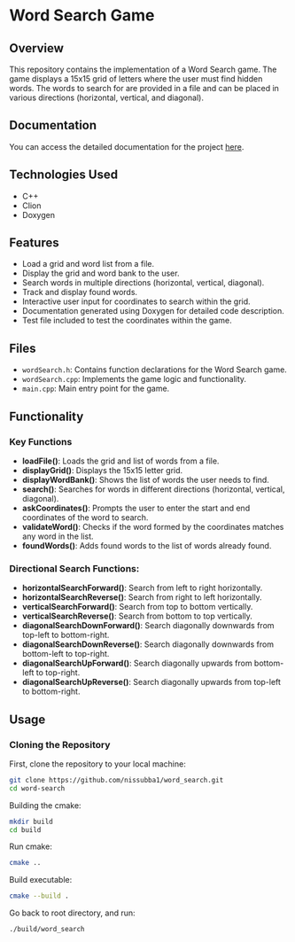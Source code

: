 # Word Search Game

## Overview
This repository contains the implementation of a Word Search game. The game displays a 15x15 grid of letters where the user must find hidden words. The words to search for are provided in a file and can be placed in various directions (horizontal, vertical, and diagonal).
## Documentation
You can access the detailed documentation for the project [here](https://nissubba2024.github.io/word_search/files.html).

## Technologies Used
- C++
- Clion
- Doxygen

## Features
- Load a grid and word list from a file.
- Display the grid and word bank to the user.
- Search words in multiple directions (horizontal, vertical, diagonal).
- Track and display found words.
- Interactive user input for coordinates to search within the grid.
- Documentation generated using Doxygen for detailed code description.
- Test file included to test the coordinates within the game.

## Files
- `wordSearch.h`: Contains function declarations for the Word Search game.
- `wordSearch.cpp`: Implements the game logic and functionality.
- `main.cpp`: Main entry point for the game.

## Functionality

### Key Functions
- **loadFile()**: Loads the grid and list of words from a file.
- **displayGrid()**: Displays the 15x15 letter grid.
- **displayWordBank()**: Shows the list of words the user needs to find.
- **search()**: Searches for words in different directions (horizontal, vertical, diagonal).
- **askCoordinates()**: Prompts the user to enter the start and end coordinates of the word to search.
- **validateWord()**: Checks if the word formed by the coordinates matches any word in the list.
- **foundWords()**: Adds found words to the list of words already found.

### Directional Search Functions:
- **horizontalSearchForward()**: Search from left to right horizontally.
- **horizontalSearchReverse()**: Search from right to left horizontally.
- **verticalSearchForward()**: Search from top to bottom vertically.
- **verticalSearchReverse()**: Search from bottom to top vertically.
- **diagonalSearchDownForward()**: Search diagonally downwards from top-left to bottom-right.
- **diagonalSearchDownReverse()**: Search diagonally downwards from bottom-left to top-right.
- **diagonalSearchUpForward()**: Search diagonally upwards from bottom-left to top-right.
- **diagonalSearchUpReverse()**: Search diagonally upwards from top-left to bottom-right.

## Usage

### Cloning the Repository
First, clone the repository to your local machine:

```bash
git clone https://github.com/nissubba1/word_search.git
cd word-search
```
Building the cmake:
```bash
mkdir build
cd build
```
Run cmake:
```bash
cmake ..
```
Build executable:
```bash
cmake --build .
```
Go back to root directory, and run:
```bash
./build/word_search
```
